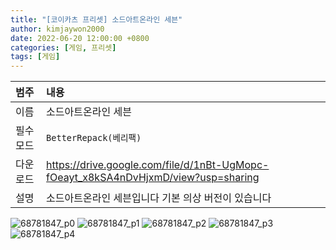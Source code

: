 ```yaml
---
title: "[코이카츠 프리셋] 소드아트온라인 세븐"
author: kimjaywon2000
date: 2022-06-20 12:00:00 +0800
categories: [게임, 프리셋]
tags: [게임]
---
```


| 범주             | 내용            |
|:----------------|:---------------|
| 이름             | 소드아트온라인 세븐  |
| 필수 모드         | `BetterRepack(베리팩)`       |
| 다운로드          | <https://drive.google.com/file/d/1nBt-UgMopc-fOeayt_x8kSA4nDvHjxmD/view?usp=sharing> |
| 설명             | 소드아트온라인 세븐입니다 기본 의상 버전이 있습니다   |

![68781847_p0](https://user-images.githubusercontent.com/76558033/174751978-60aa95fe-6bee-4ac7-be0b-67bb3c91d386.png)
![68781847_p1](https://user-images.githubusercontent.com/76558033/174751991-6e2f3b32-4db7-4cd9-9579-eded33468be1.png)
![68781847_p2](https://user-images.githubusercontent.com/76558033/174751995-c96043bc-a817-4f09-8330-84808f650323.png)
![68781847_p3](https://user-images.githubusercontent.com/76558033/174751998-f365c2e9-bdba-4666-98a0-a12d22b446b0.png)
![68781847_p4](https://user-images.githubusercontent.com/76558033/174752001-4a00c4c6-0444-4d20-ac94-72c7a3fc7290.png)
